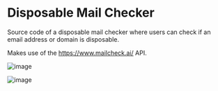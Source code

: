 # Disposable Mail Checker

Source code of a disposable mail checker where users can check if an email address or domain is disposable.

Makes use of the https://www.mailcheck.ai/ API.

![image](https://user-images.githubusercontent.com/76601644/172594865-899ee6b5-880f-40a4-b759-6fb681a640ea.png)

![image](https://user-images.githubusercontent.com/76601644/172595187-a5111097-6e27-48c4-b930-effaa130fe35.png)
